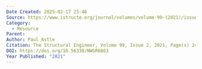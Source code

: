 ```yaml
---
Date Created: 2025-02-17 23:46
Source: https://www.istructe.org/journal/volumes/volume-99-(2021)/issue-2/how-can-we-reduce-the-embodied-carbon-of-concrete/
Category:
  - Resource
Parent: 
Author: Paul Astle
Citation: The Structural Engineer, Volume 99, Issue 2, 2021, Page(s) 24-25
DOI: https://doi.org/10.56330/NWSR6863
Year Published: "2021"
---
```

